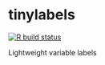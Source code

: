 
# tinylabels

<!-- badges: start -->
[![R build status](https://github.com/mariusbarth/tinylabels/workflows/R-CMD-check/badge.svg)](https://github.com/mariusbarth/tinylabels/actions)
<!-- badges: end -->



Lightweight variable labels
